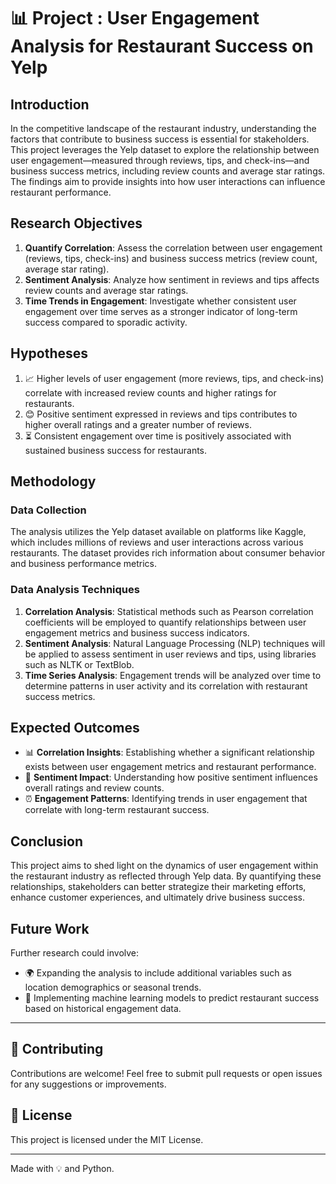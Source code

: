 # 📊 Project : User Engagement Analysis for Restaurant Success on Yelp

## Introduction

In the competitive landscape of the restaurant industry, understanding the factors that contribute to business success is essential for stakeholders. This project leverages the Yelp dataset to explore the relationship between user engagement—measured through reviews, tips, and check-ins—and business success metrics, including review counts and average star ratings. The findings aim to provide insights into how user interactions can influence restaurant performance.

## Research Objectives

1. **Quantify Correlation**: Assess the correlation between user engagement (reviews, tips, check-ins) and business success metrics (review count, average star rating).
2. **Sentiment Analysis**: Analyze how sentiment in reviews and tips affects review counts and average star ratings.
3. **Time Trends in Engagement**: Investigate whether consistent user engagement over time serves as a stronger indicator of long-term success compared to sporadic activity.

## Hypotheses

1. 📈 Higher levels of user engagement (more reviews, tips, and check-ins) correlate with increased review counts and higher ratings for restaurants.
2. 😊 Positive sentiment expressed in reviews and tips contributes to higher overall ratings and a greater number of reviews.
3. ⏳ Consistent engagement over time is positively associated with sustained business success for restaurants.

## Methodology

### Data Collection

The analysis utilizes the Yelp dataset available on platforms like Kaggle, which includes millions of reviews and user interactions across various restaurants. The dataset provides rich information about consumer behavior and business performance metrics.

### Data Analysis Techniques

1. **Correlation Analysis**: Statistical methods such as Pearson correlation coefficients will be employed to quantify relationships between user engagement metrics and business success indicators.
2. **Sentiment Analysis**: Natural Language Processing (NLP) techniques will be applied to assess sentiment in user reviews and tips, using libraries such as NLTK or TextBlob.
3. **Time Series Analysis**: Engagement trends will be analyzed over time to determine patterns in user activity and its correlation with restaurant success metrics.

## Expected Outcomes

- 📊 **Correlation Insights**: Establishing whether a significant relationship exists between user engagement metrics and restaurant performance.
- 📝 **Sentiment Impact**: Understanding how positive sentiment influences overall ratings and review counts.
- ⏰ **Engagement Patterns**: Identifying trends in user engagement that correlate with long-term restaurant success.

## Conclusion

This project aims to shed light on the dynamics of user engagement within the restaurant industry as reflected through Yelp data. By quantifying these relationships, stakeholders can better strategize their marketing efforts, enhance customer experiences, and ultimately drive business success.

## Future Work

Further research could involve:
- 🌍 Expanding the analysis to include additional variables such as location demographics or seasonal trends.
- 🤖 Implementing machine learning models to predict restaurant success based on historical engagement data.

---

## 🤝 Contributing

Contributions are welcome! Feel free to submit pull requests or open issues for any suggestions or improvements.

## 📝 License

This project is licensed under the MIT License.

---

Made with 💡 and Python.


